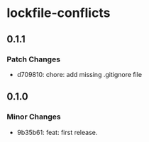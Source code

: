 # lockfile-conflicts

## 0.1.1

### Patch Changes

- d709810: chore: add missing .gitignore file

## 0.1.0

### Minor Changes

- 9b35b61: feat: first release.
